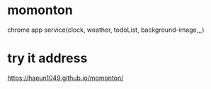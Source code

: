 # momonton
chrome app service(clock, weather, todoList, background-image,,,)

# try it address
https://haeun1049.github.io/momonton/
